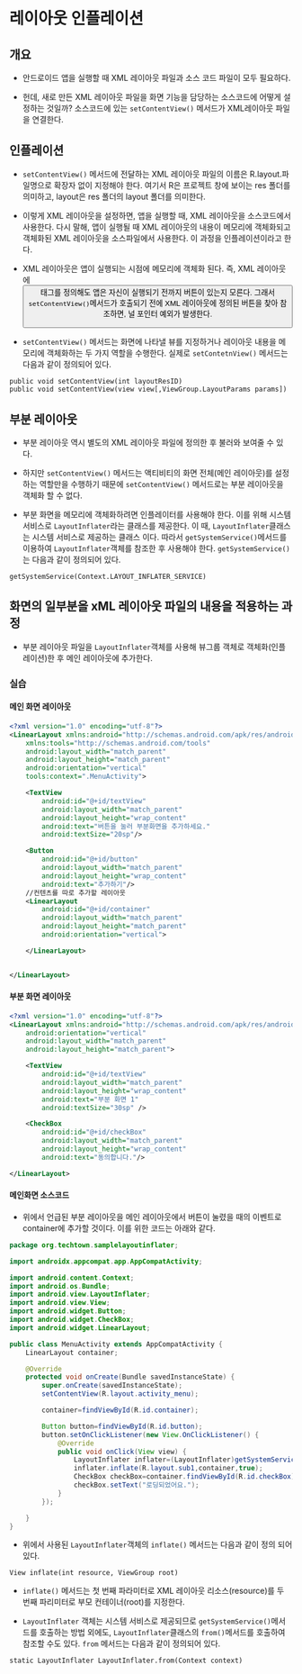 # 레이아웃 인플레이션

## 개요

* 안드로이드 앱을 실행할 때 XML 레이아웃 파일과 소스 코드 파일이 모두 필요하다.

* 헌데, 새로 만든 XML 레이아웃 파일을 화면 기능을 담당하는 소스코드에 어떻게 설정하는 것일까? 소스코드에 있는 ```setContentView()``` 메서드가 XML레이아웃 파일을 연결한다.

## 인플레이션

* ```setContentView()``` 메서드에 전달하는 XML 레이아웃 파일의 이름은 R.layout.파일명으로 확장자 없이 지정해야 한다. 여기서 R은 프로젝트 창에 보이는 res 폴더를 의미하고, layout은 res 폴더의 layout 폴더를 의미한다.

* 이렇게 XML 레이아웃을 설정하면, 앱을 실행할 때, XML 레이아웃을 소스코드에서 사용한다. 다시 말해, 앱이 실행될 때 XML 레이아웃의 내용이 메모리에 객체화되고 객체화된 XML 레이아웃을 소스파일에서 사용한다. 이 과정을 인플레이션이라고 한다.

* XML 레이아웃은 앱이 실행되는 시점에 메모리에 객체화 된다. 즉, XML 레이아웃에 <Button>태그를 정의해도 앱은 자신이 실행되기 전까지 버튼이 있는지 모른다. 그래서 ```setContentView()```메서드가 호출되기 전에 XML 레이아웃에 정의된 버튼을 찾아 참조하면, 널 포인터 예외가 발생한다.

* ```setContentView()``` 메서드는 화면에 나타낼 뷰를 지정하거나 레이아웃 내용을 메모리에 객체화하는 두 가지 역할을 수행한다. 실제로 ```setContetnView()``` 메서드는 다음과 같이 정의되어 있다.

```
public void setContentView(int layoutResID)
public void setContentView(view view[,ViewGroup.LayoutParams params])
```

## 부분 레이아웃

* 부분 레이아웃 역시 별도의 XML 레이아웃 파일에 정의한 후 불러와 보여줄 수 있다.

* 하지만 ```setContentView()``` 메서드는 액티비티의 화면 전체(메인 레이아웃)를 설정하는 역할만을 수행하기 때문에 ```setContentView()``` 메서드로는 부분 레이아웃을 객체화 할 수 없다.

* 부분 화면을 메모리에 객체화하려면 인플레이터를 사용해야 한다. 이를 위해 시스템 서비스로 ```LayoutInflater```라는 클래스를 제공한다. 이 때, ```LayoutInflater```클래스는 시스템 서비스로 제공하는 클래스 이다. 따라서 ```getSystemService()```메서드를 이용하여 ```LayoutInflater```객체를 참조한 후 사용해야 한다. ```getSystemService()```는 다음과 같이 정의되어 있다.

```getSystemService(Context.LAYOUT_INFLATER_SERVICE)```

## 화면의 일부분을 xML 레이아웃 파일의 내용을 적용하는 과정

* 부분 레이아웃 파일을 ```LayoutInflater```객체를 사용해 뷰그룹 객체로 객체화(인플레이션)한 후 메인 레이아웃에 추가한다.

### 실습 

#### 메인 화면 레이아웃

```xml
<?xml version="1.0" encoding="utf-8"?>
<LinearLayout xmlns:android="http://schemas.android.com/apk/res/android"
    xmlns:tools="http://schemas.android.com/tools"
    android:layout_width="match_parent"
    android:layout_height="match_parent"
    android:orientation="vertical"
    tools:context=".MenuActivity">

    <TextView
        android:id="@+id/textView"
        android:layout_width="match_parent"
        android:layout_height="wrap_content"
        android:text="버튼을 눌러 부분화면을 추가하세요."
        android:textSize="20sp"/>

    <Button
        android:id="@+id/button"
        android:layout_width="match_parent"
        android:layout_height="wrap_content"
        android:text="추가하기"/>
    //컨텐츠를 따로 추가할 레이아웃
    <LinearLayout
        android:id="@+id/container"
        android:layout_width="match_parent"
        android:layout_height="match_parent"
        android:orientation="vertical">

    </LinearLayout>


</LinearLayout>
```

#### 부분 화면 레이아웃

```xml
<?xml version="1.0" encoding="utf-8"?>
<LinearLayout xmlns:android="http://schemas.android.com/apk/res/android"
    android:orientation="vertical"
    android:layout_width="match_parent"
    android:layout_height="match_parent">

    <TextView
        android:id="@+id/textView"
        android:layout_width="match_parent"
        android:layout_height="wrap_content"
        android:text="부분 화면 1"
        android:textSize="30sp" />

    <CheckBox
        android:id="@+id/checkBox"
        android:layout_width="match_parent"
        android:layout_height="wrap_content"
        android:text="동의합니다."/>

</LinearLayout>
```

#### 메인화면 소스코드

* 위에서 언급된 부분 레이아웃을 메인 레이아웃에서 버튼이 눌렸을 때의 이벤트로 container에 추가할 것이다. 이를 위한 코드는 아래와 같다.

```java
package org.techtown.samplelayoutinflater;

import androidx.appcompat.app.AppCompatActivity;

import android.content.Context;
import android.os.Bundle;
import android.view.LayoutInflater;
import android.view.View;
import android.widget.Button;
import android.widget.CheckBox;
import android.widget.LinearLayout;

public class MenuActivity extends AppCompatActivity {
    LinearLayout container;

    @Override
    protected void onCreate(Bundle savedInstanceState) {
        super.onCreate(savedInstanceState);
        setContentView(R.layout.activity_menu);

        container=findViewById(R.id.container);

        Button button=findViewById(R.id.button);
        button.setOnClickListener(new View.OnClickListener() {
            @Override
            public void onClick(View view) {
                LayoutInflater inflater=(LayoutInflater)getSystemService(Context.LAYOUT_INFLATER_SERVICE);
                inflater.inflate(R.layout.sub1,container,true);
                CheckBox checkBox=container.findViewById(R.id.checkBox);
                checkBox.setText("로딩되었어요.");
            }
        });

    }
}
```

* 위에서 사용된 ```LayoutInflater```객체의 ```inflate()``` 메서드는 다음과 같이 정의 되어 있다.

```View inflate(int resource, ViewGroup root)```

* ```inflate()``` 메서드는 첫 번째 파라미터로 XML 레이아웃 리소스(resource)를 두 번째 파리미터로 부모 컨테이너(root)를 지정한다.

* ```LayoutInflater``` 객체는 시스템 서비스로 제공되므로 ```getSystemService()```메서드를 호출하는 방법 외에도, ```LayoutInflater```클래스의 ```from()```메서드를 호출하여 참조할 수도 있다. ```from``` 메서드는 다음과 같이 정의되어 있다. 

```static LayoutInflater LayoutInflater.from(Context context)```
